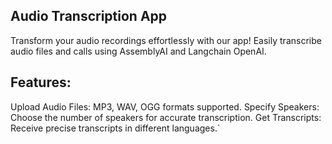 ## Audio Transcription App
Transform your audio recordings effortlessly with our app! Easily transcribe audio files and calls using AssemblyAI and Langchain OpenAI.

## Features:
Upload Audio Files: MP3, WAV, OGG formats supported.
Specify Speakers: Choose the number of speakers for accurate transcription.
Get Transcripts: Receive precise transcripts in different languages.`

